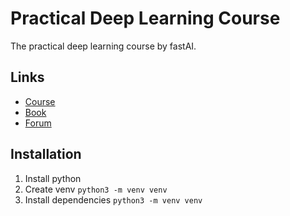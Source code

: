 # Practical Deep Learning Course

The practical deep learning course by fastAI.

## Links

* [Course](https://course.fast.ai/)
* [Book](https://github.com/fastai/fastbook)
* [Forum](https://forums.fast.ai/)

## Installation

1. Install python
2. Create venv `python3 -m venv venv`
3. Install dependencies `python3 -m venv venv`
